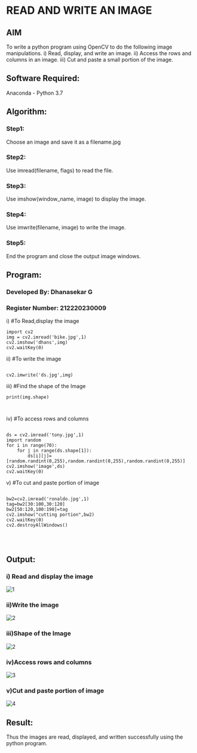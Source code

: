 # READ AND WRITE AN IMAGE
## AIM
To write a python program using OpenCV to do the following image manipulations.
i) Read, display, and write an image.
ii) Access the rows and columns in an image.
iii) Cut and paste a small portion of the image.

## Software Required:
Anaconda - Python 3.7
## Algorithm:
### Step1:
Choose an image and save it as a filename.jpg
### Step2:
Use imread(filename, flags) to read the file.
### Step3:
Use imshow(window_name, image) to display the image.
### Step4:
Use imwrite(filename, image) to write the image.
### Step5:
End the program and close the output image windows.
## Program:
### Developed By: Dhanasekar G
### Register Number: 212220230009
i) #To Read,display the image
```
import cv2
img = cv2.imread('bike.jpg',1)
cv2.imshow('dhans',img)
cv2.waitKey(0)

```
ii) #To write the image
```

cv2.imwrite('ds.jpg',img)

```
iii) #Find the shape of the Image
```
print(img.shape)



```
iv) #To access rows and columns
```

ds = cv2.imread('tony.jpg',1)
import random
for i in range(70):
    for j in range(ds.shape[1]):
        ds[i][j]= [random.randint(0,255),random.randint(0,255),random.randint(0,255)]
cv2.imshow('image',ds)
cv2.waitKey(0)

```
v) #To cut and paste portion of image
```

bw2=cv2.imread('ronaldo.jpg',1)
tag=bw2[30:100,30:120]
bw2[50:120,100:190]=tag
cv2.imshow("cutting portion",bw2)
cv2.waitKey(0)
cv2.destroyAllWindows()




```

## Output:

### i) Read and display the image


![1](https://user-images.githubusercontent.com/75264748/161105629-e4491581-d298-444a-a0f6-7d283ebdb5b3.png)


### ii)Write the image
![2](https://user-images.githubusercontent.com/75264748/161105664-1c34a314-fc65-4a2e-a22b-a8daf19d787c.png)


### iii)Shape of the Image
![2](https://user-images.githubusercontent.com/75264748/161105679-c4559ec6-eb1c-4a36-9efc-8908ca6f9ea3.png)


### iv)Access rows and columns

![3](https://user-images.githubusercontent.com/75264748/161105748-3cb75a27-0de0-4ad2-a303-eb7f67c5dc40.png)

### v)Cut and paste portion of image

![4](https://user-images.githubusercontent.com/75264748/161105769-7ac33fb3-ce9c-4fb0-a674-730eea0f215d.png)


## Result:
Thus the images are read, displayed, and written successfully using the python program.


